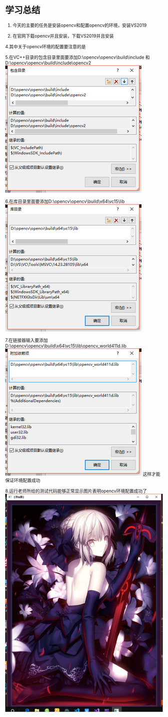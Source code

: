 # 学习总结 

1. 今天的主要的任务是安装opencv和配置opencv的环境，安装VS2019

2. 在官网下载opencv并且安装，下载VS2019并且安装

4.其中关于opencv环境的配置要注意的是

5.在VC++目录的包含目录里面要添加D:\opencv\opencv\build\include
和D:\opencv\opencv\build\include\opencv2 
![](5.png)

6.在库目录里面要添加D:\opencv\opencv\build\x64\vc15\lib
![](6.png)

7.在链接器输入要添加D:\opencv\opencv\build\x64\vc15\lib\opencv_world411d.lib
![](7.png)
这样才能保证环境配置成功

8.运行老师所给的测试代码能够正常显示图片表明opencv环境配置成功了
![](2.png)
